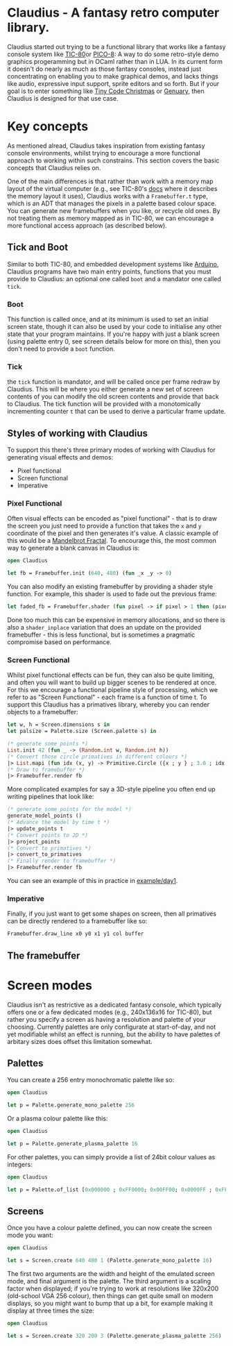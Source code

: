 # Claudius - A fantasy retro computer library.

Claudius started out trying to be a functional library that works like a fantasy console system like [TIC-80](https://tic80.com)or [PICO-8](https://www.lexaloffle.com/pico-8.php): A way to do some retro-style demo graphics progeramming but in OCaml rather than in LUA. In its current form it doesn't do nearly as much as those fantasy consoles, instead just concentrating on enabling you to make graphical demos, and lacks things like audio, expressive input support, sprite editors and so forth. But if your goal is to enter something like [Tiny Code Christmas](https://tcc.lovebyte.party) or [Genuary](https://genuary.art), then Claudius is designed for that use case.

# Key concepts

As mentioned alread, Claudius takes inspiration from existing fantasy console environments, whilst trying to encourage a more functional approach to working within such constrains. This section covers the basic concepts that Claudius relies on.

One of the main differences is that rather than work with a memory map layout of the virtual computer (e.g., see TIC-80's [docs](https://tic80.com/learn) where it describes the memory layout it uses), Claudius works with a `Framebuffer.t` type, which is an ADT that manages the pixels in a palette based colour space. You can generate new framebuffers when you like, or recycle old ones. By not treating them as memory mapped as in TIC-80, we can encourage a more functional access approach (as described below).

## Tick and Boot

Similar to both TIC-80, and embedded development systems like [Arduino](https://arduino.cc), Claudius programs have two main entry points, functions that you must provide to Claudius: an optional one called `boot` and a mandator one called `tick`.

### Boot

This function is called once, and at its minimum is used to set an initial screen state, though it can also be used by your code to initialise any other state that your program maintains. If you're happy with just a blank screen (using palette entry 0, see screen details below for more on this), then you don't need to provide a `boot` function.

### Tick

the `tick` function is mandator, and will be called once per frame redraw by Claudius. This will be where you either generate a new set of screen contents of you can modify the old screen contents and provide that back to Claudius. The tick function will be provided with a monotomically incrementing counter `t` that can be used to derive a particular frame update.

## Styles of working with Claudius

To support this there's three primary modes of working with Claudius for generating visual effects and demos:

- Pixel functional
- Screen functional
- Imperative

### Pixel Functional

Often visual effects can be encoded as "pixel functional" - that is to draw the screen you just need to provide a function that takes the `x` and `y` coordinate of the pixel and then generates it's value. A classic example of this would be a [Mandelbrot Fractal](https://en.wikipedia.org/wiki/Mandelbrot_set). To encourage this, the most common way to generate a blank canvas in Claudius is:

```ocaml
open Claudius

let fb = Framebuffer.init (640, 480) (fun _x _y -> 0)
```

You can also modify an existing framebuffer by providing a shader style function. For example, this shader is used to fade out the previous frame:

```ocaml
let faded_fb = Framebuffer.shader (fun pixel -> if pixel > 1 then (pixel - 1) else 0) fb
```

Done too much this can be expensive in memory allocations, and so there is also a `shader_inplace` variation that does an update on the provided framebuffer - this is less functional, but is sometimes a pragmatic compromise based on performance.

### Screen Functional

Whilst pixel functional effects can be fun, they can also be quite limiting, and often you will want to build up bigger scenes to be rendered at once. For this we encourage a functional pipeline style of processing, which we refer to as "Screen Functional" - each frame is a function of time t. To support this Claudius has a primatives library, whereby you can render objects to a framebuffer:

```ocaml
let w, h = Screen.dimensions s in
let palsize = Palette.size (Screen.palette s) in

(* generate some points *)
List.init 42 (fun _ -> (Random.int w, Random.int h))
(* Convert those circle primatives in different colours *)
|> List.mapi (fun idx (x, y) -> Primitive.Circle ({x ; y } ; 3.0 ; idx mod palsize))
(* Draw to framebuffer *)
|> Framebuffer.render fb
```

More complicated examples for say a 3D-style pipeline you often end up writing pipelines that look like:

```ocaml
(* generate some points for the model *)
generate_model_points ()
(* Advance the model by time t *)
|> update_points t
(* Convert points to 2D *)
|> project_points
(* Convert to primatives *)
|> convert_to_primatives
(* Finally render to framebuffer *)
|> Framebuffer.render fb
```

You can see an example of this in practice in [example/day1](/example/day1/bin/main.ml).

### Imperative

Finally, if you just want to get some shapes on screen, then all primatives can be directly rendered to a framebuffer like so:

```ocaml
Framebuffer.draw_line x0 y0 x1 y1 col buffer
```

## The framebuffer

# Screen modes

Claudius isn't as restrictive as a dedicated fantasy console, which typically offers one or a few dedicated modes (e.g., 240x136x16 for TIC-80), but rather you specify a screen as having a resolution and palette of your choosing. Currently palettes are only configurate at start-of-day, and not yet modifiable whilst an effect is running, but the ability to have palettes of arbitary sizes does offset this limitation somewhat.

## Palettes

You can create a 256 entry monochromatic palette like so:

```ocaml
open Claudius

let p = Palette.generate_mono_palette 256
```

Or a plasma colour palette like this:

```ocaml
open Claudius

let p = Palette.generate_plasma_palette 16
```

For other palettes, you can simply provide a list of 24bit colour values as integers:

```ocaml
open Claudius

let p = Palette.of_list [0x000000 ; 0xFF0000; 0x00FF00; 0x0000FF ; 0xFFFFFF]
```

## Screens

Once you have a colour palette defined, you can now create the screen mode you want:

```ocaml
open Claudius

let s = Screen.create 640 480 1 (Palette.generate_mono_palette 16)
```

The first two arguments are the width and height of the emulated screen mode, and final argument is the palette. The third argument is a scaling factor when displayed; if you're trying to work at resolutions like 320x200 (old-school VGA 256 colour), then things can get quite small on modern displays, so you might want to bump that up a bit, for example making it display at three times the size:

```ocaml
open Claudius

let s = Screen.create 320 200 3 (Palette.generate_plasma_palette 256)
```
